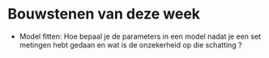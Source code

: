 # Bouwstenen van deze week

  - Model fitten:
    Hoe bepaal je de parameters in een model nadat je een set metingen hebt gedaan en wat is de onzekerheid op die schatting ?
